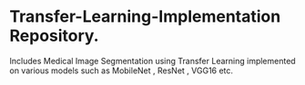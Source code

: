 # Transfer-Learning-Implementation Repository.
Includes Medical Image Segmentation using Transfer Learning implemented on various models such as MobileNet , ResNet , VGG16 etc.

